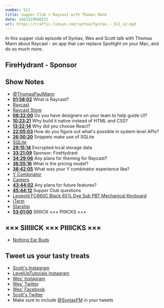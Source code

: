 ```yaml
---
number: 511
title: Supper Club × Raycast with Thomas Mann
date: 1663329600231
url: https://traffic.libsyn.com/syntax/Syntax_-_511_v2.mp3
---
```


In this supper club episode of Syntax, Wes and Scott talk with Thomas Mann about Raycast - an app that can replace Spotlight on your Mac, and do so much more.

## FireHydrant - Sponsor

## Show Notes

* [@ThomasPaulMann](https://twitter.com/thomaspaulmann)
* **[01:58:02](#t=01:58)** What is Raycast?
* [Raycast](https://www.raycast.com)
* [Raycast Store](https://www.raycast.com/store)
* **[08:22:00](#t=08:22)** Do you have designers on your team to help guide UI?
* **[10:23:21](#t=10:23)** Why build it native instead of HTML and CSS?
* **[13:22:14](#t=13:22)** Why did you choose React?
* **[22:05:03](#t=22:05)** How do you figure out what's possible in system level APIs?
* **[26:50:20](#t=26:50)** Snippets make use of SQLite
* [SQLite](https://www.sqlite.org)
* **[29:15:14](#t=29:15)** Encrypted local storage data
* **[33:21:09](#t=33:21)** Sponsor: FireHydrant
* **[34:29:06](#t=34:29)** Any plans for theming for Raycast?
* **[36:55:16](#t=36:55)** What is the pricing model?
* **[38:42:05](#t=38:42)** What was your Y combinator experience like?
* [Y Combinator](https://www.ycombinator.com)
* [Careers](https://www.raycast.com/careers)
* **[43:44:02](#t=43:44)** Any plans for future features?
* **[45:44:12](#t=45:44)** Supper Club questions
* [Leopold FC660C Black 65% Dye Sub PBT Mechanical Keyboard](https://mechanicalkeyboards.com/shop/index.php?l=product_detail&p=4097)
* [iTerm](https://iterm2.com)
* [Starship](https://starship.rs)
* **[53:01:00](#t=53:01)** SIIIIICK ××× PIIIICKS ×××

## ××× SIIIIICK ××× PIIIICKS ×××

* [Nothing Ear Buds](https://ca-en.nothing.tech/products/ear-1)

## Tweet us your tasty treats

* [Scott's Instagram](https://www.instagram.com/stolinski/)
* [LevelUpTutorials Instagram](https://www.instagram.com/LevelUpTutorials/)
* [Wes' Instagram](https://www.instagram.com/wesbos/)
* [Wes' Twitter](https://twitter.com/wesbos)
* [Wes' Facebook](https://www.facebook.com/wesbos.developer)
* [Scott's Twitter](https://twitter.com/stolinski)
* Make sure to include [@SyntaxFM](https://twitter.com/SyntaxFM) in your tweets
